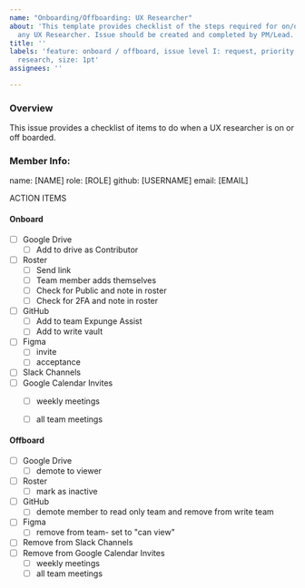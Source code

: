```yaml
---
name: "Onboarding/Offboarding: UX Researcher"
about: 'This template provides checklist of the steps required for on/off boarding
  any UX Researcher. Issue should be created and completed by PM/Lead. '
title: ''
labels: 'feature: onboard / offboard, issue level I: request, priority: high, role:
  research, size: 1pt'
assignees: ''

---
```


### Overview
This issue provides a checklist of items to do when a UX researcher is on or off boarded. 

### Member Info:
name: [NAME] 
role: [ROLE]
github: [USERNAME]
email: [EMAIL]

ACTION ITEMS 
#### Onboard
- [ ] Google Drive
   - [ ] Add to drive as Contributor 
- [ ] Roster
  - [ ] Send link
  - [ ] Team member adds themselves
  - [ ] Check for Public and note in roster
  - [ ] Check for 2FA and note in roster
- [ ] GitHub
     - [ ] Add to team Expunge Assist
     - [ ] Add to write vault
- [ ] Figma
  - [ ] invite
  - [ ] acceptance
- [ ] Slack Channels
- [ ] Google Calendar Invites 
  - [ ] weekly meetings
  - [ ] all team meetings


#### Offboard
- [ ] Google Drive
   - [ ] demote to viewer
- [ ] Roster
  - [ ] mark as inactive
- [ ] GitHub
     - [ ] demote member to read only team and remove from write team
- [ ] Figma
  - [ ] remove from team- set to "can view" 
- [ ] Remove from Slack Channels
- [ ] Remove from Google Calendar Invites 
  - [ ] weekly meetings
  - [ ] all team meetings
